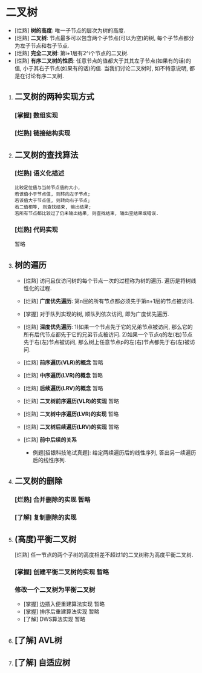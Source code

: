 # 二叉树

- [烂熟] **树的高度**: 
    唯一子节点的层次为树的高度.
- [烂熟] **二叉树**: 
    节点最多可以包含两个子节点(可以为空)的树, 每个子节点都分为左子节点和右子节点.
- [烂熟] **完全二叉树**:
    第i+1层有2^i个节点的二叉树.
- [烂熟] **有序二叉树的性质**:
    任意节点的值都大于其其左子节点(如果有的话)的值, 小于其右子节点(如果有的话)的值.
    当我们讨论二叉树时, 如不特意说明, 都是在讨论有序二叉树.
    
1. ## 二叉树的两种实现方式

    ### [掌握] 数组实现

    ### [烂熟] 链接结构实现
    
0. ## 二叉树的查找算法
    ### [烂熟] 语义化描述
    ```text
    比较定位值与当前节点值的大小, 
    若该值小于节点值, 则转向左子节点;
    若该值大于节点值, 则转向右子节点;
    若二值相等, 则查找结束, 输出结果;
    若所有节点都比较过了仍未输出结果, 则查找结束, 输出空结果或错误.             
    ```

    ### [烂熟] 代码实现
    暂略

0. ## 树的遍历
    - [烂熟] 访问且仅访问树的每个节点一次的过程称为树的遍历.
        遍历是将树线性化的过程.
    
    - [烂熟] **广度优先遍历**:
        第n层的所有节点都必须先于第n+1层的节点被访问.    
    
    - [掌握] 对于队列实现的树, 顺队列依次访问, 即为广度优先遍历.
    
    - [烂熟] **深度优先遍历**:
        1)如果一个节点先于它的兄弟节点被访问, 那么它的所有后代节点都先于它的兄弟节点被访问.
        2)如果一个节点q的左(右)节点先于右(左)节点被访问, 那么树上任意节点p的左(右)节点都先于右(左)被访问.
        
    - [烂熟] **前序遍历(VLR)的概念** 暂略
    - [烂熟] **中序遍历(LVR)的概念** 暂略
    - [烂熟] **后续遍历(LRV)的概念** 暂略
            
    - [烂熟] **二叉树前序遍历(VLR)的实现** 暂略
    - [烂熟] **二叉树中序遍历(LVR)的实现** 暂略
    - [烂熟] **二叉树后续遍历(LRV)的实现** 暂略
    
    - [烂熟] **前中后续的关系**
        - 例题[招银科技笔试真题]: 给定两续遍历后的线性序列, 答出另一续遍历后的线性序列.
    
0. ## 二叉树的删除
    ### [烂熟] **合并删除的实现** 暂略
    ### [了解] 复制删除的实现
    
0. ## (高度)平衡二叉树
    [烂熟] 任一节点的两个子树的高度相差不超过1的二叉树称为高度平衡二叉树.
    ### [掌握] 创建平衡二叉树的实现 暂略
    
    ### 修改一个二叉树为平衡二叉树
    - [掌握] 边插入便重建算法实现 暂略
    - [掌握] 排序后重建算法实现 暂略
    - [了解] DWS算法实现 暂略
        
0. ## [了解] AVL树
0. ## [了解] 自适应树        